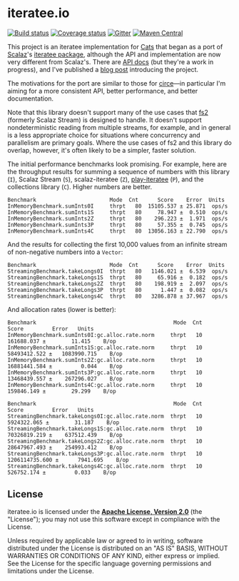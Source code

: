 # iteratee.io

[![Build status](https://img.shields.io/travis/travisbrown/iteratee/master.svg)](https://travis-ci.org/travisbrown/iteratee)
[![Coverage status](https://img.shields.io/codecov/c/github/travisbrown/iteratee/master.svg)](https://codecov.io/github/travisbrown/iteratee)
[![Gitter](https://img.shields.io/badge/gitter-join%20chat-green.svg)](https://gitter.im/travisbrown/iteratee)
[![Maven Central](https://img.shields.io/maven-central/v/io.iteratee/iteratee-core_2.11.svg)](https://maven-badges.herokuapp.com/maven-central/io.iteratee/iteratee-core_2.11)

This project is an iteratee implementation for [Cats][cats] that began as a port of
[Scalaz][scalaz]'s [iteratee package][scalaz-iteratee], although the API and implementation are now
very different from Scalaz's. There are [API docs][api-docs] (but they're a work in progress), and
I've published a [blog post][intro] introducing the project.

The motivations for the port are similar to those for [circe][circe]—in particular I'm aiming for a
more consistent API, better performance, and better documentation.

Note that this library doesn't support many of the use cases that [fs2][fs2] (formerly Scalaz
Stream) is designed to handle. It doesn't support nondeterministic reading from multiple streams,
for example, and in general is a less appropriate choice for situations where concurrency and
parallelism are primary goals. Where the use cases of fs2 and this library do overlap, however, it's
often likely to be a simpler, faster solution.

The initial performance benchmarks look promising. For example, here are the throughput results for
summing a sequence of numbers with this library (`I`), Scalaz Stream (`S`), scalaz-iteratee (`Z`),
[play-iteratee][play-iteratee] (`P`), and the collections library (`C`). Higher numbers are better.

```
Benchmark                       Mode  Cnt      Score    Error  Units
InMemoryBenchmark.sumInts0I     thrpt   80  15105.537 ± 25.871  ops/s
InMemoryBenchmark.sumInts1S     thrpt   80     78.947 ±  0.510  ops/s
InMemoryBenchmark.sumInts2Z     thrpt   80    296.223 ±  1.971  ops/s
InMemoryBenchmark.sumInts3P     thrpt   80     57.355 ±  0.745  ops/s
InMemoryBenchmark.sumInts4C     thrpt   80  13056.163 ± 22.790  ops/s
```

And the results for collecting the first 10,000 values from an infinite stream of non-negative
numbers into a `Vector`:

```
Benchmark                       Mode  Cnt      Score    Error  Units
StreamingBenchmark.takeLongs0I  thrpt   80   1146.021 ±  6.539  ops/s
StreamingBenchmark.takeLongs1S  thrpt   80     65.916 ±  0.182  ops/s
StreamingBenchmark.takeLongs2Z  thrpt   80    198.919 ±  2.097  ops/s
StreamingBenchmark.takeLongs3P  thrpt   80      1.447 ±  0.082  ops/s
StreamingBenchmark.takeLongs4C  thrpt   80   3286.878 ± 37.967  ops/s
```

And allocation rates (lower is better):

```
Benchmark                                           Mode  Cnt             Score         Error   Units
InMemoryBenchmark.sumInts0I:gc.alloc.rate.norm     thrpt   10      161688.037 ±        11.415    B/op
InMemoryBenchmark.sumInts1S:gc.alloc.rate.norm     thrpt   10    58493412.522 ±   1083990.715    B/op
InMemoryBenchmark.sumInts2Z:gc.alloc.rate.norm     thrpt   10    16881441.584 ±         0.044    B/op
InMemoryBenchmark.sumInts3P:gc.alloc.rate.norm     thrpt   10    13468439.557 ±    267296.027    B/op
InMemoryBenchmark.sumInts4C:gc.alloc.rate.norm     thrpt   10      159846.149 ±        29.299    B/op

Benchmark                                           Mode  Cnt             Score         Error   Units
StreamingBenchmark.takeLongs0I:gc.alloc.rate.norm  thrpt   10     5924322.065 ±        31.187    B/op
StreamingBenchmark.takeLongs1S:gc.alloc.rate.norm  thrpt   10    70326819.219 ±    637512.439    B/op
StreamingBenchmark.takeLongs2Z:gc.alloc.rate.norm  thrpt   10    28647967.493 ±    254993.412    B/op
StreamingBenchmark.takeLongs3P:gc.alloc.rate.norm  thrpt   10  1206114735.600 ±      7941.695    B/op
StreamingBenchmark.takeLongs4C:gc.alloc.rate.norm  thrpt   10      526752.174 ±         0.033    B/op
```

## License

iteratee.io is licensed under the **[Apache License, Version 2.0][apache]** (the
"License"); you may not use this software except in compliance with the License.

Unless required by applicable law or agreed to in writing, software
distributed under the License is distributed on an "AS IS" BASIS,
WITHOUT WARRANTIES OR CONDITIONS OF ANY KIND, either express or implied.
See the License for the specific language governing permissions and
limitations under the License.

[apache]: http://www.apache.org/licenses/LICENSE-2.0
[api-docs]: http://travisbrown.github.io/iteratee/api/#io.iteratee.package
[cats]: https://github.com/non/cats
[circe]: https://github.com/travisbrown/circe
[fs2]: https://github.com/functional-streams-for-scala/fs2
[intro]: https://meta.plasm.us/posts/2016/01/08/yet-another-iteratee-library/
[play-iteratee]: https://www.playframework.com/documentation/2.5.x/Iteratees
[scalaz]: https://github.com/scalaz/scalaz
[scalaz-iteratee]: https://github.com/scalaz/scalaz/tree/series/7.2.x/iteratee/src/main/scala/scalaz/iteratee
